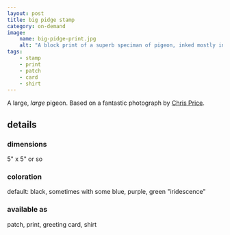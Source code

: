 ```yaml
---
layout: post
title: big pidge stamp
category: on-demand
image: 
    name: big-pidge-print.jpg
    alt: "A block print of a superb speciman of pigeon, inked mostly in black but with patches of green, blue, and purple to indicate iridescence."
tags:
    - stamp
    - print
    - patch
    - card
    - shirt
---
```

A large, *large* pigeon. Based on a fantastic photograph by [Chris Price](https://studiochris.us/).

## details

### dimensions

5" x 5" or so

### coloration

default: black, sometimes with some blue, purple, green "iridescence"

### available as

patch, print, greeting card, shirt
